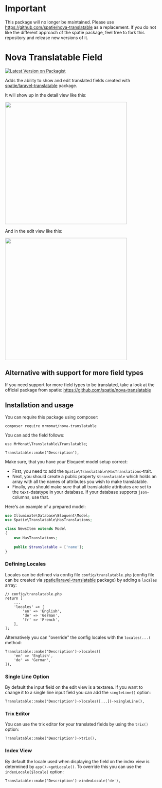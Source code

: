 # Important
This package will no longer be maintained. Please use https://github.com/spatie/nova-translatable as a replacement. If you do not like the different approach of the spatie package, feel free to fork this repository and release new versions of it.

# Nova Translatable Field
[![Latest Version on Packagist](https://img.shields.io/packagist/v/mrmonat/nova-translatable.svg?style=flat-square)](https://packagist.org/packages/mrmonat/nova-translatable)

Adds the ability to show and edit translated fields created with [spatie/laravel-translatable](https://github.com/spatie/laravel-translatable) package.

It will show up in the detail view like this:

<img width="400" src="https://mrmonat.de/github/images/nova-spatie-translatable-details.png">

And in the edit view like this:

<img width="400" src="https://mrmonat.de/github/images/nova-spatie-translatable-edit.png">

## Alternative with support for more field types
If you need support for more field types to be translated, take a look at the official package from spatie:
https://github.com/spatie/nova-translatable

## Installation and usage
You can require this package using composer:

```
composer require mrmonat/nova-translatable
```

You can add the field follows:

```
use MrMonat\Translatable\Translatable;

Translatable::make('Description'),
```

Make sure, that you have your Eloquent model setup correct:

- First, you need to add the `Spatie\Translatable\HasTranslations`-trait.
- Next, you should create a public property `$translatable` which holds an array with all the names of attributes you wish to make translatable.
- Finally, you should make sure that all translatable attributes are set to the `text`-datatype in your database. If your database supports `json`-columns, use that.

Here's an example of a prepared model:

``` php
use Illuminate\Database\Eloquent\Model;
use Spatie\Translatable\HasTranslations;

class NewsItem extends Model
{
    use HasTranslations;
    
    public $translatable = ['name'];
}
```


### Defining Locales
Locales can be defined via config file ```config/translatable.php``` (config file can be created via [spatie/laravel-translatable](https://github.com/spatie/laravel-translatable#installation) package) by adding a ```locales``` array:

```
// config/translatable.php
return [
    ...
    'locales' => [
        'en' => 'English',
        'de' => 'German',
        'fr' => 'French',
    ],
];
```

Alternatively you can "override" the config locales with the ```locales(...)``` method:

```
Translatable::make('Description')->locales([
    'en' => 'English',
    'de' => 'German',
]),
```

### Single Line Option
By default the input field on the edit view is a textarea. If you want to change it to a single line input field you can add the ```singleLine()``` option:

```
Translatable::make('Description')->locales([...])->singleLine(),
```

### Trix Editor
You can use the trix editor for your translated fields by using the ```trix()``` option:

```
Translatable::make('Description')->trix(),
```

### Index View
By default the locale used when displaying the field on the index view is determined by ```app()->getLocale()```. To override this you can use the ```indexLocale($locale)``` option:

```
Translatable::make('Description')->indexLocale('de'),
```

